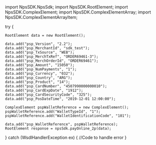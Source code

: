 import NpsSDK.NpsSdk;
import NpsSDK.RootElement;
import NpsSDK.ComplexElement;
import NpsSDK.ComplexElementArray;
import NpsSDK.ComplexElementArrayItem;

try {

    RootElement data = new RootElement();

    data.add("psp_Version", "2.2");
    data.add("psp_MerchantId", "sdk_test");
    data.add("psp_TxSource", "WEB");
    data.add("psp_MerchTxRef", "ORDER69461-3");
    data.add("psp_MerchOrderId", "ORDER69461");
    data.add("psp_Amount", "15050");
    data.add("psp_NumPayments", "1");
    data.add("psp_Currency", "032");
    data.add("psp_Country", "ARG");
    data.add("psp_Product", "14");
    data.add("psp_CardNumber", "4507990000000010");
    data.add("psp_CardExpDate", "1912");
    data.add("psp_CardSecurityCode", "325");
    data.add("psp_PosDateTime", "2019-12-01 12:00:00");

    ComplexElement pspWalletReference = new ComplexElement();
    pspWalletReference.add("WalletTypeId", "1");
    pspWalletReference.add("WalletIdentificationCode", "101");

    data.add("psp_WalletReference", pspWalletReference);
    RootElement response = npsSdk.payOnline_2p(data);

} catch (WsdlHandlerException ex) {
    //Code to handle error
}
